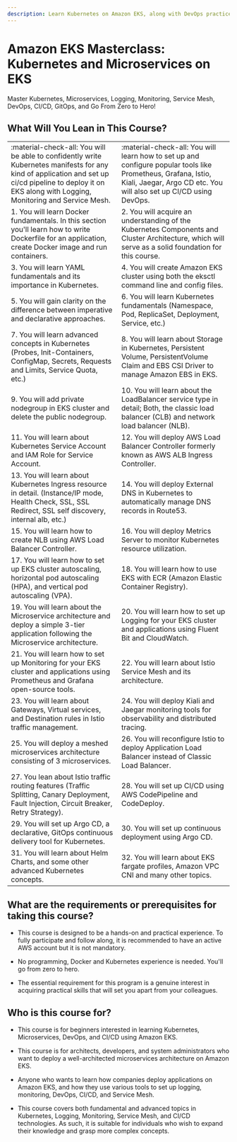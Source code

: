 ```yaml
---
description: Learn Kubernetes on Amazon EKS, along with DevOps practices, Microservices architecture, Service Mesh like Istio, CI/CD, logging, monitoring, and more in one place.
---
```


# Amazon EKS Masterclass: Kubernetes and Microservices on EKS

Master Kubernetes, Microservices, Logging, Monitoring, Service Mesh, DevOps, CI/CD, GitOps, and Go From Zero to Hero!


## What Will You Lean in This Course?

|            |            |
|------------|------------|
| :material-check-all: You will be able to confidently write Kubernetes manifests for any kind of application and set up ci/cd pipeline to deploy it on EKS along with Logging, Monitoring and Service Mesh.  | :material-check-all: You will learn how to set up and configure popular tools like Prometheus, Grafana, Istio, Kiali, Jaegar, Argo CD etc. You will also set up CI/CD using DevOps.  |
| 1. You will learn Docker fundamentals. In this section you'll learn how to write Dockerfile for an application, create Docker image and run containers.  | 2. You will acquire an understanding of the Kubernetes Components and Cluster Architecture, which will serve as a solid foundation for this course.  |
| 3. You will learn YAML fundamentals and its importance in Kubernetes. | 4. You will create Amazon EKS cluster using both the eksctl command line and config files. |
| 5. You will gain clarity on the difference between imperative and declarative approaches. | 6. You will learn Kubernetes fundamentals (Namespace, Pod, ReplicaSet, Deployment, Service, etc.) |
|7. You will learn advanced concepts in Kubernetes (Probes, Init-Containers, ConfigMap, Secrets, Requests and Limits, Service Quota, etc.) | 8. You will learn about Storage in Kubernetes, Persistent Volume, PersistentVolume Claim and EBS CSI Driver to manage Amazon EBS in EKS. |
| 9. You will add private nodegroup in EKS cluster and delete the public nodegroup. | 10. You will learn about the LoadBalancer service type in detail; Both, the classic load balancer (CLB) and network load balancer (NLB). |
| 11. You will learn about Kubernetes Service Account and IAM Role for Service Account. | 12. You will deploy AWS Load Balancer Controller formerly known as AWS ALB Ingress Controller. |
| 13. You will learn about Kubernetes Ingress resource in detail. (Instance/IP mode, Health Check, SSL, SSL Redirect, SSL self discovery, internal alb, etc.) | 14. You will deploy External DNS in Kubernetes to automatically manage DNS records in Route53. |
| 15. You will learn how to create NLB using AWS Load Balancer Controller. | 16. You will deploy Metrics Server to monitor Kubernetes resource utilization.|
| 17. You will learn how to set up EKS cluster autoscaling, horizontal pod autoscaling (HPA), and vertical pod autoscaling (VPA). | 18. You will learn how to use EKS with ECR (Amazon Elastic Container Registry). |
| 19. You will learn about the Microservice architecture and deploy a simple 3-tier application following the Microservice architecture. | 20. You will learn how to set up Logging for your EKS cluster and applications using Fluent Bit and CloudWatch. |
| 21. You will learn how to set up Monitoring for your EKS cluster and applications using Prometheus and Grafana open-source tools. | 22. You will learn about Istio Service Mesh and its architecture. |
| 23. You will learn about Gateways, Virtual services, and Destination rules in Istio traffic management. | 24. You will deploy Kiali and Jaegar monitoring tools for observability and distributed tracing. |
| 25. You will deploy a meshed microservices architecture consisting of 3 microservices. | 26. You will reconfigure Istio to deploy Application Load Balancer instead of Classic Load Balancer. |
| 27. You lean about Istio traffic routing features (Traffic Splitting, Canary Deployment, Fault Injection, Circuit Breaker, Retry Strategy). | 28. You will set up CI/CD using AWS CodePipeline and CodeDeploy. |
| 29. You will set up Argo CD, a declarative, GitOps continuous delivery tool for Kubernetes. | 30. You will set up continuous deployment using Argo CD. |
| 31. You will learn about Helm Charts, and some other advanced Kubernetes concepts. | 32. You will learn about EKS fargate profiles, Amazon VPC CNI and many other topics. |






## What are the requirements or prerequisites for taking this course?

- This course is designed to be a hands-on and practical experience. To fully participate and follow along, it is recommended to have an active AWS account but it is not mandatory.

- No programming, Docker and Kubernetes experience is needed. You'll go from zero to hero.

- The essential requirement for this program is a genuine interest in acquiring practical skills that will set you apart from your colleagues.


## Who is this course for?

- This course is for beginners interested in learning Kubernetes, Microservices, DevOps, and CI/CD using Amazon EKS.

- This course is for architects, developers, and system administrators who want to deploy a well-architected microservices architecture on Amazon EKS.

- Anyone who wants to learn how companies deploy applications on Amazon EKS, and how they use various tools to set up logging, monitoring, DevOps, CI/CD, and Service Mesh.

- This course covers both fundamental and advanced topics in Kubernetes, Logging, Monitoring, Service Mesh, and CI/CD technologies. As such, it is suitable for individuals who wish to expand their knowledge and grasp more complex concepts.


